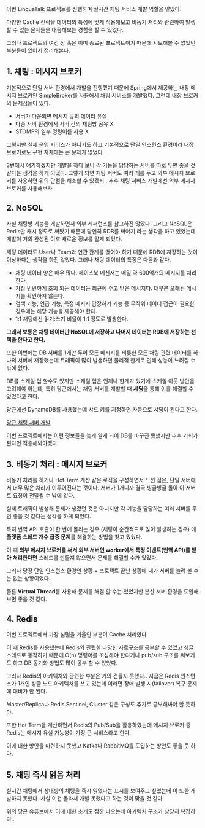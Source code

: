 이번 LinguaTalk 프로젝트를 진행하며 실시간 채팅 서비스 개발 역할을 맡았다. 

다양한 Cache 전략을 데이터의 특성에 맞게 적용해보고 비동기 처리와 관련하여 발생할 수 있는 문제들을 대응해보는 경험을 할 수 있었다.

그러나 프로젝트의 여건 상 혹은 이미 종료된 프로젝트이기 때문에 시도해볼 수 없었던 부분들이 있어서 정리해본다.

## 1. 채팅 : 메시지 브로커

기본적으로 단일 서버 환경에서 개발을 진행했기 때문에 Spring에서 제공하는 내장 메시지 브로커인 SimpleBroker를 사용해서 채팅 서비스를 개발했다. 그런데 내장 브로커의 문제점들이 있다.

- 서버가 다운되면 메시지 큐의 데이터 유실
- 다중 서버 환경에서 서버 간의 채팅방 공유 X
- STOMP의 일부 명령어를 사용 X

그렇지만 실제 운영 서비스가 아니기도 하고 기본적으로 단일 인스턴스 환경이라 내장 브로커로도 구현 자체에는 큰 문제가 없었다.

3번에서 얘기하겠지만 개발을 하다 보니 각 기능을 담당하는 서버를 따로 두면 좋을 것 같다는 생각을 하게 되었다. 그렇게 되면 채팅 서버도 여러 개를 두고 외부 메시지 브로커를 사용하면 위의 단점을 해소할 수 있겠지..  추후 채팅 서비스 개발에선 외부 메시지 브로커를 사용해보자.

## 2. NoSQL

사실 채팅방 기능을 개발하면서 외부 레퍼런스를 참고하진 않았다. 그리고 NoSQL은 Redis만 캐시 정도로 써봤기 때문에 당연히 RDB를 써야지 라는 생각을 하고 있었는데 개발이 거의 완성된 이후 새로운 정보를 알게 되었다.

채팅 데이터도 User나 Team과 연관 관계를 맺어야 하기 때문에 RDB에 저장하는 것이 이상하다는 생각을 하진 않았다. 그러나 채팅 데이터의 특징은 다음과 같다.

- 채팅 데이터 양은 매우 많다. 페이스북 메신저는 매일 약 600억개의 메시지를 처리한다.
- 가장 빈번하게 조회 되는 데이터는 최근에 주고 받은 메시지다. 대부분 오래된 메시지를 확인하지 않는다.
- 검색 기능, 언급 기능, 특정 메시지 답장하기 기능 등 무작위 데이터 접근이 필요한 경우에는 해당 기능을 제공해야 한다.
- 1:1 채팅에선 읽기:쓰기 비율이 1:1 정도로 발생한다.

**그래서 보통은 채팅 데이터만 NoSQL에 저장하고 나머지 데이터는 RDB에 저장하는 선택을 한다고 한다.**

또한 이번에는 DB 서버를 1개만 두어 모든 메시지를 비롯한 모든 채팅 관련 데이터를 하나의 서버에 저장했는데 트래픽이 많이 발생하면 물리적 한계로 인해 성능이 느려질 수 밖에 없다.

DB를 스케일 업 할수도 있지만 스케일 업은 언제나 한계가 있기에 스케일 아웃 방안을 고려해야 하는데, 특히 당근에서는 채팅 서버를 개발할 때 **샤딩**을 통해 이를 해결할 수 있었다고 한다.

당근에선 DynamoDB를 사용했는데 샤드 키를 지정하면 자동으로 샤딩이 된다고 한다.

[당근 채팅 서버 개발](https://www.youtube.com/watch?v=_F6k0tg8ODo)

이번 프로젝트에서는 이런 정보들을 늦게 알게 되어 DB를 바꾸진 못했지만 추후 기회가 된다면 적용해봐야겠다.

## 3. 비동기 처리 : 메시지 브로커

비동기 처리를 하거나 Hot Term 계산 같은 로직을 구성하면서 느낀 점은, 단일 서버에서 너무 많은 처리가 이루어진다는 것이다. 서버가 1개니까 결국 빙글빙글 돌아 이 서버로 요청이 전달될 수 밖에 없다.

실제 트래픽이 발생해 문제가 생겼던 것은 아니지만 각 기능을 담당하는 여러 서버를 두면 좋을 것 같다는 생각을 하게 되었다. 

특히 번역 API 호출이 한 번에 몰리는 경우 (채팅이 순간적으로 많이 발생하는 경우) 에 **플랫폼 스레드 개수 급증 문제**를 해결하는 방법을 찾고 있었다.

이 때 **외부 메시지 브로커를 써서 외부 서버인 worker에서 특정 이벤트(번역 API)를 받아 처리한다면** 스레드를 만들지 않으면서 문제를 해결할 수가 있었다.

그러나 당장 단일 인스턴스 환경인 상황 + 프로젝트 끝난 상황에 내가 서버를 늘려 볼 수는 없는 상황이었다.

물론 **Virtual Thread**를 사용해 문제를 해결 할 수는 있었지만 분산 서버 환경을 도입해보면 좋을 것 같다. 

## 4. Redis

이번 프로젝트에서 가장 심혈을 기울인 부분이 Cache 처리였다. 

이 때 Redis를 사용했는데 Redis와 관련한 다양한 자료구조를 공부할 수 있었고 싱글 스레드로 동작하기 때문에 O(n) 명령어를 조심해야 한다거나 pub/sub 구조를 써보기도 하고 DB 동기화 방법도 많이 공부 할 수 있었다.

그러나 Redis의 아키텍처와 관련한 부분은 거의 건들지 못했다.. 지금은 Redis 인스턴스가 1개인 싱글 노드 아키텍처를 쓰고 있는데 이러면 장애 발생 시(failover) 복구 문제에 대비가 안 된다.

Master/Replica나 Redis Sentinel, Cluster 같은 구성도 추가로 공부해봐야 할 듯하다.

또한 Hot Term을 계산하면서 Redis의 Pub/Sub을 활용하였는데 메시지 브로커 중 Redis는 메시지 유실 가능성이 가장 큰 서비스라고 한다.

이에 대한 방안을 마련하지 못했고 Kafka나 RabbitMQ를 도입하는 방안도 좋을 듯 하다.

## 5. 채팅 즉시 읽음 처리

실시간 채팅에서 상대방의 채팅을 즉시 읽었다는 표시를 보여주고 싶었는데 이 또한 개발하지 못헀다. 사실 이건 몰라서 개발 못했다고 하는 것이 맞을 것 같다.

위의 당근 유튜브에서 이에 대한 소개도 잠깐 나오는데 아키텍처 구조가 상당히 복잡하다..
